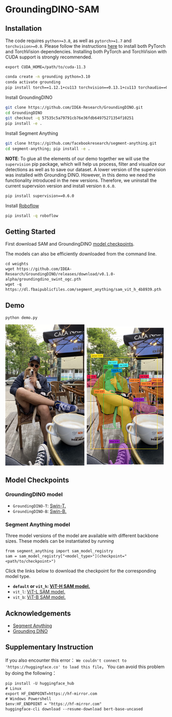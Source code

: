 # GroundingDINO-SAM

## Installation
The code requires `python>=3.8`, as well as `pytorch>=1.7` and `torchvision>=0.8`. Please follow the instructions [here](https://pytorch.org/get-started/locally/) to install both PyTorch and TorchVision dependencies. Installing both PyTorch and TorchVision with CUDA support is strongly recommended.
```
export CUDA_HOME=/path/to/cuda-11.3
```

```bash
conda create -n grounding python=3.10
conda activate grounding
pip install torch==1.12.1+cu113 torchvision==0.13.1+cu113 torchaudio==0.12.1 --extra-index-url https://download.pytorch.org/whl/cu113
```

Install GroundingDINO
```bash
git clone https://github.com/IDEA-Research/GroundingDINO.git
cd GroundingDINO
git checkout -q 57535c5a79791cb76e36fdb64975271354f10251
pip install -e .
```
Install Segment Anything
```bash
git clone https://github.com/facebookresearch/segment-anything.git
cd segment-anything; pip install -e .
```

**NOTE**: To glue all the elements of our demo together we will use the `supervision` pip package, which will help us process, filter and visualize our detections as well as to save our dataset. A lower version of the supervision was installed with Grounding DINO. However, in this demo we need the functionality introduced in the new versions. Therefore, we uninstall the current supervsion version and install version `0.6.0`.
```bash
pip install supervision==0.6.0
```

Install [Roboflow](https://roboflow.com/)
```bash
pip install -q roboflow
```

## <a name="GettingStarted"></a>Getting Started
First download SAM and GroundingDINO [model checkpoints](#model-checkpoints). 

The models can also be efficiently downloaded from the command line.
```
cd weights
wget https://github.com/IDEA-Research/GroundingDINO/releases/download/v0.1.0-alpha/groundingdino_swint_ogc.pth
wget -q https://dl.fbaipublicfiles.com/segment_anything/sam_vit_h_4b8939.pth
```
## Demo

```
python demo.py
```

<p float="left">
  <img src="data/dog-3.jpeg?raw=true" width="49.1%" />
  <img src="dog-3.png?raw=true" width="48.9%" />
</p>



## <a name="Models"></a>Model Checkpoints

### GroundingDINO model
- `GroundingDINO-T`: [Swin-T.](https://github.com/IDEA-Research/GroundingDINO/releases/download/v0.1.0-alpha/groundingdino_swint_ogc.pth)
- `GroundingDINO-B`: [Swin-B.](https://github.com/IDEA-Research/GroundingDINO/releases/download/v0.1.0-alpha2/groundingdino_swinb_cogcoor.pth)
### Segment Anything model
Three model versions of the model are available with different backbone sizes. These models can be instantiated by running

```
from segment_anything import sam_model_registry
sam = sam_model_registry["<model_type>"](checkpoint="<path/to/checkpoint>")
```

Click the links below to download the checkpoint for the corresponding model type.

- **`default` or `vit_h`: [ViT-H SAM model.](https://dl.fbaipublicfiles.com/segment_anything/sam_vit_h_4b8939.pth)**
- `vit_l`: [ViT-L SAM model.](https://dl.fbaipublicfiles.com/segment_anything/sam_vit_l_0b3195.pth)
- `vit_b`: [ViT-B SAM model.](https://dl.fbaipublicfiles.com/segment_anything/sam_vit_b_01ec64.pth)

## Acknowledgements

- [Segment Anything](https://github.com/facebookresearch/segment-anything)
- [Grounding DINO](https://github.com/IDEA-Research/GroundingDINO)

## Supplementary Instruction
If you also encounter this error：
`We couldn't connect to 'https://huggingface.co' to load this file`，
You can avoid this problem by doing the following：
```
pip install -U huggingface_hub
# Linux
export HF_ENDPOINT=https://hf-mirror.com
# Windows Powershell
$env:HF_ENDPOINT = "https://hf-mirror.com"
huggingface-cli download --resume-download bert-base-uncased	

```
